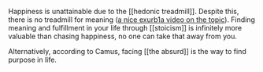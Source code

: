 Happiness is unattainable due to the [[hedonic treadmill]]. Despite this, there is no treadmill for meaning ([a nice exurb1a video on the topic](https://www.youtube.com/watch\?v\=psaCM1j9LEM\&t\=41)). Finding meaning and fulfillment in your life through [[stoicism]] is infinitely more valuable than chasing happiness, no one can take that away from you.

Alternatively, according to Camus, facing [[the absurd]] is the way to find purpose in life.
